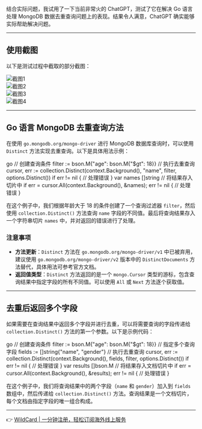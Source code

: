 结合实际问题，我试用了一下当前非常火的 ChatGPT，测试了它在解决 Go 语言处理 MongoDB 数据去重查询问题上的表现。结果令人满意，ChatGPT 确实能够实际帮助解决问题。

---

## 使用截图

以下是测试过程中截取的部分截图：

![截图1](https://i-blog.csdnimg.cn/blog_migrate/95c99e29997bda5bb7d8f5daf276e301.png)  
![截图2](https://i-blog.csdnimg.cn/blog_migrate/63a7d250f5cee4da3787a31ca8fc8601.png)  
![截图3](https://i-blog.csdnimg.cn/blog_migrate/d4b2e889e054cd4c582508464e03809d.png)  
![截图4](https://i-blog.csdnimg.cn/blog_migrate/97424d7112470b45f4d17da23f485974.png)

---

## Go 语言 MongoDB 去重查询方法

在使用 `go.mongodb.org/mongo-driver` 进行 MongoDB 数据库查询时，可以使用 `Distinct` 方法实现去重查询。以下是具体用法示例：

go
// 创建查询条件
filter := bson.M{"age": bson.M{"$gt": 18}}
// 执行去重查询
cursor, err := collection.Distinct(context.Background(), "name", filter, options.Distinct())
if err != nil {
    // 处理错误
}
var names []string
// 将结果存入切片中
if err = cursor.All(context.Background(), &names); err != nil {
    // 处理错误
}


在这个例子中，我们根据年龄大于 18 的条件创建了一个查询过滤器 `filter`，然后使用 `collection.Distinct()` 方法查询 `name` 字段的不同值。最后将查询结果存入一个字符串切片 `names` 中，并对返回的错误进行了处理。

### 注意事项

- **方法更新**：`Distinct` 方法在 `go.mongodb.org/mongo-driver/v1` 中已被弃用，建议使用 `go.mongodb.org/mongo-driver/v2` 版本中的 `DistinctDocuments` 方法替代，具体用法可参考官方文档。
- **返回值类型**：`Distinct` 方法返回的是一个 `mongo.Cursor` 类型的游标，包含查询结果中指定字段的所有不同值。可以使用 `All` 或 `Next` 方法逐个获取值。

---

## 去重后返回多个字段

如果需要在查询结果中返回多个字段并进行去重，可以将需要查询的字段传递给 `collection.Distinct()` 方法的第一个参数。以下是示例代码：

go
// 创建查询条件
filter := bson.M{"age": bson.M{"$gt": 18}}
// 指定多个查询字段
fields := []string{"name", "gender"}
// 执行去重查询
cursor, err := collection.Distinct(context.Background(), fields, filter, options.Distinct())
if err != nil {
    // 处理错误
}
var results []bson.M
// 将结果存入文档切片中
if err = cursor.All(context.Background(), &results); err != nil {
    // 处理错误
}


在这个例子中，我们将查询结果中的两个字段（`name` 和 `gender`）加入到 `fields` 数组中，然后传递给 `collection.Distinct()` 方法。查询结果是一个文档切片，每个文档由指定字段的唯一组合构成。

---

👉 [WildCard | 一分钟注册，轻松订阅海外线上服务](https://bit.ly/bewildcard)